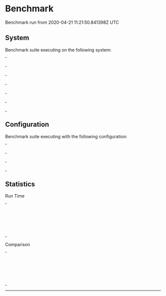 # Benchmark

Benchmark run from 2020-04-21 11:21:50.841398Z UTC

## System

Benchmark suite executing on the following system:

<table style="width: 1%">
  <tr>
    <th style="width: 1%; white-space: nowrap">Operating System</th>
    <td>macOS</td>
  </tr><tr>
    <th style="white-space: nowrap">CPU Information</th>
    <td style="white-space: nowrap">Intel(R) Core(TM) i5-9600K CPU @ 3.70GHz</td>
  </tr><tr>
    <th style="white-space: nowrap">Number of Available Cores</th>
    <td style="white-space: nowrap">6</td>
  </tr><tr>
    <th style="white-space: nowrap">Available Memory</th>
    <td style="white-space: nowrap">32 GB</td>
  </tr><tr>
    <th style="white-space: nowrap">Elixir Version</th>
    <td style="white-space: nowrap">1.10.2</td>
  </tr><tr>
    <th style="white-space: nowrap">Erlang Version</th>
    <td style="white-space: nowrap">22.2.6</td>
  </tr>
</table>

## Configuration

Benchmark suite executing with the following configuration:

<table style="width: 1%">
  <tr>
    <th style="width: 1%">:time</th>
    <td style="white-space: nowrap">5 s</td>
  </tr><tr>
    <th>:parallel</th>
    <td style="white-space: nowrap">1</td>
  </tr><tr>
    <th>:warmup</th>
    <td style="white-space: nowrap">2 s</td>
  </tr>
</table>

## Statistics

Run Time
<table style="width: 1%">
  <tr>
    <th>Name</th>
    <th style="text-align: right">IPS</th>
    <th style="text-align: right">Average</th>
    <th style="text-align: right">Devitation</th>
    <th style="text-align: right">Median</th>
    <th style="text-align: right">99th&nbsp;%</th>
  </tr>
  <tr>
    <td style="white-space: nowrap">Integer.to_string/1</td>
    <td style="white-space: nowrap; text-align: right">12.56 M</td>
    <td style="white-space: nowrap; text-align: right">79.59 ns</td>
    <td style="white-space: nowrap; text-align: right">±391.13%</td>
    <td style="white-space: nowrap; text-align: right">0 ns</td>
    <td style="white-space: nowrap; text-align: right">1000 ns</td>
  </tr>
  <tr>
    <td style="white-space: nowrap">to_string/1</td>
    <td style="white-space: nowrap; text-align: right">5.95 M</td>
    <td style="white-space: nowrap; text-align: right">167.99 ns</td>
    <td style="white-space: nowrap; text-align: right">±2485.51%</td>
    <td style="white-space: nowrap; text-align: right">0 ns</td>
    <td style="white-space: nowrap; text-align: right">1000 ns</td>
  </tr>
  <tr>
    <td style="white-space: nowrap">concatenate inside string</td>
    <td style="white-space: nowrap; text-align: right">4.21 M</td>
    <td style="white-space: nowrap; text-align: right">237.65 ns</td>
    <td style="white-space: nowrap; text-align: right">±13597.47%</td>
    <td style="white-space: nowrap; text-align: right">0 ns</td>
    <td style="white-space: nowrap; text-align: right">1000 ns</td>
  </tr>
</table>
Comparison
<table style="width: 1%">
  <tr>
    <th>Name</th>
    <th style="text-align: right">IPS</th>
    <th style="text-align: right">Slower</th>
  <tr>
    <td style="white-space: nowrap">Integer.to_string/1</td>
    <td style="white-space: nowrap;text-align: right">12.56 M</td>
    <td>&nbsp;</td>
  </tr>
  <tr>
    <td style="white-space: nowrap">to_string/1</td>
    <td style="white-space: nowrap; text-align: right">5.95 M</td>
    <td style="white-space: nowrap; text-align: right">2.11x</td>
  </tr>
  <tr>
    <td style="white-space: nowrap">concatenate inside string</td>
    <td style="white-space: nowrap; text-align: right">4.21 M</td>
    <td style="white-space: nowrap; text-align: right">2.99x</td>
  </tr>
</table>
<hr/>
